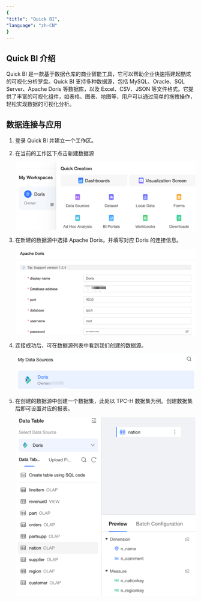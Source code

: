 ```yaml
---
{
"title": "Quick BI",
"language": "zh-CN"
}
---
```


<!--
Licensed to the Apache Software Foundation (ASF) under one
or more contributor license agreements.  See the NOTICE file
distributed with this work for additional information
regarding copyright ownership.  The ASF licenses this file
to you under the Apache License, Version 2.0 (the
"License"); you may not use this file except in compliance
with the License.  You may obtain a copy of the License at
  http://www.apache.org/licenses/LICENSE-2.0
Unless required by applicable law or agreed to in writing,
software distributed under the License is distributed on an
"AS IS" BASIS, WITHOUT WARRANTIES OR CONDITIONS OF ANY
KIND, either express or implied.  See the License for the
specific language governing permissions and limitations
under the License.
-->

## Quick BI 介绍
Quick BI 是一款基于数据仓库的商业智能工具，它可以帮助企业快速搭建起酷炫的可视化分析罗盘。Quick BI 支持多种数据源，包括 MySQL、Oracle、SQL Server、Apache Doris 等数据库，以及 Excel、CSV、JSON 等文件格式。它提供了丰富的可视化组件，如表格、图表、地图等，用户可以通过简单的拖拽操作，轻松实现数据的可视化分析。
## 数据连接与应用
1. 登录 Quick BI 并建立一个工作区。
2. 在当前的工作区下点击新建数据源

   ![create workspace](/images/bi-quickbi-en-1.png)

3. 在新建的数据源中选择 Apache Doris，并填写对应 Doris 的连接信息。

   ![Doris information](/images/bi-quickbi-en-2.png)

4. 连接成功后，可在数据源列表中看到我们创建的数据源。

   ![data source](/images/bi-quickbi-en-3.png)

5. 在创建的数据源中创建一个数据集，此处以 TPC-H 数据集为例。创建数据集后即可设置对应的报表。

   ![Doris table](/images/bi-quickbi-en-4.png)

